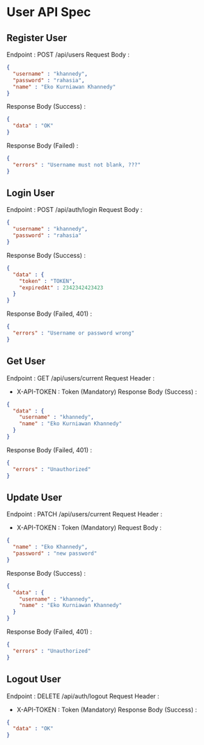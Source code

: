 # User API Spec
## Register User
Endpoint : POST /api/users
Request Body :
```json
{
  "username" : "khannedy",
  "password" : "rahasia",
  "name" : "Eko Kurniawan Khannedy" 
}
```
Response Body (Success) :
```json
{
  "data" : "OK"
}
```
Response Body (Failed) :
```json
{
  "errors" : "Username must not blank, ???"
}
```
## Login User
Endpoint : POST /api/auth/login
Request Body :
```json
{
  "username" : "khannedy",
  "password" : "rahasia" 
}
```
Response Body (Success) :
```json
{
  "data" : {
    "token" : "TOKEN",
    "expiredAt" : 2342342423423 
  }
}
```
Response Body (Failed, 401) :
```json
{
  "errors" : "Username or password wrong"
}
```
## Get User
Endpoint : GET /api/users/current
Request Header :
- X-API-TOKEN : Token (Mandatory)
  Response Body (Success) :
```json
{
  "data" : {
    "username" : "khannedy",
    "name" : "Eko Kurniawan Khannedy"
  }
}
```
Response Body (Failed, 401) :
```json
{
  "errors" : "Unauthorized"
}
```
## Update User
Endpoint : PATCH /api/users/current
Request Header :
- X-API-TOKEN : Token (Mandatory)
  Request Body :
```json
{
  "name" : "Eko Khannedy", 
  "password" : "new password" 
}
```
Response Body (Success) :
```json
{
  "data" : {
    "username" : "khannedy",
    "name" : "Eko Kurniawan Khannedy"
  }
}
```
Response Body (Failed, 401) :
```json
{
  "errors" : "Unauthorized"
}
```
## Logout User
Endpoint : DELETE /api/auth/logout
Request Header :
- X-API-TOKEN : Token (Mandatory)
  Response Body (Success) :
```json
{
  "data" : "OK"
}
```
